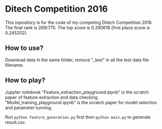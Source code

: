 # Ditech Competition 2016

This repository is for the code of my competing Ditech Competition 2016. The final rank is 269/775. The top score is 0.290618 (first place score is 0.245202). 

## How to use?

Download data in the same folder, remove "_test" in all the test data file filename.

## How to play?

Jupyter notebook "Feature_extraction_playground.ipynb" is the scratch paper of feature extraction and data checking. "Model_training_playground.ipynb" is the scratch paper for model selection and parameter tunning.

Run ```python feature_generation.py``` first then ```python main.py``` to generate result.csv.
